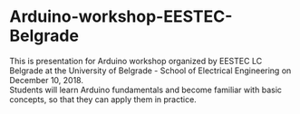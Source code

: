 # Arduino-workshop-EESTEC-Belgrade
This is presentation for Arduino workshop organized by EESTEC LC Belgrade at the University of Belgrade - School of Electrical Engineering on December 10, 2018.
<br>Students will learn Arduino fundamentals and become familiar with basic concepts, so that they can apply them in practice.
